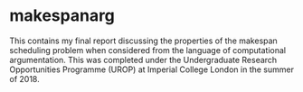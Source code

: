 # makespanarg
This contains my final report discussing the properties of the makespan scheduling problem when considered from the language of computational argumentation. This was completed under the Undergraduate Research Opportunities Programme (UROP) at Imperial College London in the summer of 2018.
